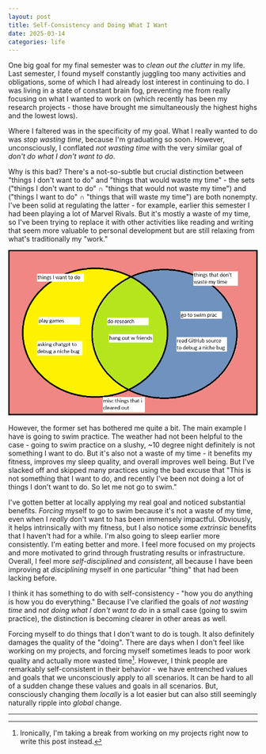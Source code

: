 ```yaml
---
layout: post
title: Self-Consistency and Doing What I Want
date: 2025-03-14
categories: life
---
```


One big goal for my final semester was to *clean out the clutter* in my life. Last semester, I found myself constantly juggling too many activities and obligations, some of which I had already lost interest in continuing to do. I was living in a state of constant brain fog, preventing me from really focusing on what I wanted to work on (which recently has been my research projects - those have brought me simultaneously the highest highs and the lowest lows).

Where I faltered was in the specificity of my goal. What I really wanted to do was *stop wasting time*, because I'm graduating so soon. However, unconsciously, I conflated *not wasting time* with the very similar goal of *don't do what I don't want to do*. 

Why is this bad? There's a not-so-subtle but crucial distinction between "things I don't want to do" and "things that would waste my time" - the sets ("things I don't want to do" $\cap$ "things that would not waste my time") and ("things I want to do" $\cap$ "things that will waste my time") are both nonempty. I've been solid at regulating the latter - for example, earlier this semester I had been playing a lot of Marvel Rivals. But it's mostly a waste of my time, so I've been trying to replace it with other activities like reading and writing that seem more valuable to personal development but are still relaxing from what's traditionally my "work."

![venn_diagram](/assets/self_consistency/venn_diagram_of_bs.png)

However, the former set has bothered me quite a bit. The main example I have is going to swim practice. The weather had not been helpful to the case - going to swim practice on a slushy, ~10 degree night definitely is not something I want to do. But it's also not a waste of my time - it benefits my fitness, improves my sleep quality, and overall improves well being. But I've slacked off and skipped many practices using the bad excuse that "This is not something that I want to do, and recently I've been not doing a lot of things I don't want to do. So let me not go to swim." 

I've gotten better at locally applying my real goal and noticed substantial benefits. *Forcing* myself to go to swim because it's not a waste of my time, even when I *really* don't want to has been immensely impactful. Obviously, it helps intrinsically with my fitness, but I also notice some *extrinsic* benefits that I haven't had for a while. I'm also going to sleep earlier more consistently. I'm eating better and more. I feel more focused on my projects and more motivated to grind through frustrating results or infrastructure. Overall, I feel more *self-disciplined* and *consistent*, all because I have been improving at *disciplining* myself in one particular "thing" that had been lacking before.

I think it has something to do with self-consistency - "how you do anything is how you do everything."  Because I've clarified the goals of *not wasting time* and *not doing what I don't want to do* in a small case (going to swim practice), the distinction is becoming clearer in other areas as well. 

Forcing myself to do things that I don't want to do is tough. It also definitely damages the quality of the "doing". There are days when I don't feel like working on my projects, and forcing myself sometimes leads to poor work quality and actually more wasted time[^1]. However, I think people are remarkably self-consistent in their behavior - we have entrenched values and goals that we unconsciously apply to all scenarios. It can be hard to all of a sudden change these values and goals in all scenarios. But, consciously changing them *locally* is a lot easier but can also still seemingly naturally ripple into *global* change.

---

[^1]: Ironically, I'm taking a break from working on my projects right now to write this post instead.
